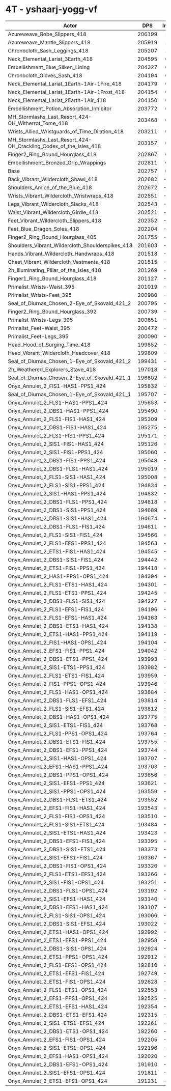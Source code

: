# 4T - yshaarj-yogg-vf
| Actor | DPS | Increase |
|---|:---:|:---:|
|Azureweave_Robe_Slippers_418|206199|1.70%|
|Azureweave_Mantle_Slippers_418|205919|1.56%|
|Chronocloth_Sash_Leggings_418|205207|1.21%|
|Neck_Elemental_Lariat_3Earth_418|204595|0.91%|
|Embellishment_Blue_Silken_Lining|204327|0.77%|
|Chronocloth_Gloves_Sash_418|204194|0.71%|
|Neck_Elemental_Lariat_1Earth-1Air-1Fire_418|204179|0.70%|
|Neck_Elemental_Lariat_1Earth-1Air-1Frost_418|204154|0.69%|
|Neck_Elemental_Lariat_2Earth-1Air_418|204150|0.69%|
|Embellishment_Potion_Absorption_Inhibitor|203772|0.50%|
|MH_Stormlashs_Last_Resort_424-OH_Witherrot_Tome_418|203468|0.35%|
|Wrists_Allied_Wristguards_of_Time_Dilation_418|203211|0.22%|
|MH_Stormlashs_Last_Resort_424-OH_Crackling_Codex_of_the_Isles_418|203157|0.20%|
|Finger2_Ring_Bound_Hourglass_418|202867|0.05%|
|Embellishment_Bronzed_Grip_Wrappings|202811|0.03%|
|Base|202757|0.00%|
|Back_Vibrant_Wildercloth_Shawl_418|202682|-0.04%|
|Shoulders_Amice_of_the_Blue_418|202672|-0.04%|
|Wrists_Vibrant_Wildercloth_Wristwraps_418|202551|-0.10%|
|Legs_Vibrant_Wildercloth_Slacks_418|202543|-0.11%|
|Waist_Vibrant_Wildercloth_Girdle_418|202521|-0.12%|
|Feet_Vibrant_Wildercloth_Slippers_418|202352|-0.20%|
|Feet_Blue_Dragon_Soles_418|202204|-0.27%|
|Finger2_Ring_Bound_Hourglass_405|201755|-0.49%|
|Shoulders_Vibrant_Wildercloth_Shoulderspikes_418|201603|-0.57%|
|Hands_Vibrant_Wildercloth_Handwraps_418|201518|-0.61%|
|Chest_Vibrant_Wildercloth_Vestments_418|201515|-0.61%|
|2h_Illuminating_Pillar_of_the_Isles_418|201269|-0.73%|
|Finger1_Ring_Bound_Hourglass_418|201127|-0.80%|
|Primalist_Wrists-Waist_395|201019|-0.86%|
|Primalist_Wrists-Feet_395|200980|-0.88%|
|Seal_of_Diurnas_Chosen_2-Eye_of_Skovald_421_2|200795|-0.97%|
|Finger2_Ring_Bound_Hourglass_392|200739|-0.99%|
|Primalist_Wrists-Legs_395|200651|-1.04%|
|Primalist_Feet-Waist_395|200472|-1.13%|
|Primalist_Feet-Legs_395|200090|-1.31%|
|Head_Hood_of_Surging_Time_418|199852|-1.43%|
|Head_Vibrant_Wildercloth_Headcover_418|199809|-1.45%|
|Seal_of_Diurnas_Chosen_1-Eye_of_Skovald_421_2|199431|-1.64%|
|2h_Weathered_Explorers_Stave_418|197018|-2.83%|
|Seal_of_Diurnas_Chosen_2-Eye_of_Skovald_421_1|196802|-2.94%|
|Onyx_Annulet_2_FIS1-HAS1-PPS1_424|195832|-3.42%|
|Seal_of_Diurnas_Chosen_1-Eye_of_Skovald_421_1|195707|-3.48%|
|Onyx_Annulet_2_FLS1-HAS1-PPS1_424|195653|-3.50%|
|Onyx_Annulet_2_DBS1-HAS1-PPS1_424|195490|-3.58%|
|Onyx_Annulet_2_FLS1-FIS1-HAS1_424|195309|-3.67%|
|Onyx_Annulet_2_DBS1-FIS1-HAS1_424|195275|-3.69%|
|Onyx_Annulet_2_FLS1-FIS1-PPS1_424|195171|-3.74%|
|Onyx_Annulet_2_SIS1-FIS1-HAS1_424|195126|-3.76%|
|Onyx_Annulet_2_SIS1-FIS1-PPS1_424|195060|-3.80%|
|Onyx_Annulet_2_DBS1-FIS1-PPS1_424|195048|-3.80%|
|Onyx_Annulet_2_DBS1-FLS1-HAS1_424|195019|-3.82%|
|Onyx_Annulet_2_FLS1-SIS1-HAS1_424|195008|-3.82%|
|Onyx_Annulet_2_FLS1-SIS1-PPS1_424|194834|-3.91%|
|Onyx_Annulet_2_SIS1-HAS1-PPS1_424|194832|-3.91%|
|Onyx_Annulet_2_DBS1-FLS1-PPS1_424|194818|-3.92%|
|Onyx_Annulet_2_DBS1-SIS1-PPS1_424|194689|-3.98%|
|Onyx_Annulet_2_DBS1-SIS1-HAS1_424|194674|-3.99%|
|Onyx_Annulet_2_DBS1-FLS1-FIS1_424|194611|-4.02%|
|Onyx_Annulet_2_FLS1-SIS1-FIS1_424|194566|-4.04%|
|Onyx_Annulet_2_FLS1-EFS1-PPS1_424|194563|-4.04%|
|Onyx_Annulet_2_ETS1-FIS1-HAS1_424|194545|-4.05%|
|Onyx_Annulet_2_DBS1-SIS1-FIS1_424|194442|-4.10%|
|Onyx_Annulet_2_ETS1-FIS1-PPS1_424|194418|-4.11%|
|Onyx_Annulet_2_HAS1-PPS1-OPS1_424|194394|-4.12%|
|Onyx_Annulet_2_FLS1-ETS1-HAS1_424|194301|-4.17%|
|Onyx_Annulet_2_FLS1-ETS1-PPS1_424|194245|-4.20%|
|Onyx_Annulet_2_DBS1-FLS1-SIS1_424|194227|-4.21%|
|Onyx_Annulet_2_FLS1-EFS1-FIS1_424|194196|-4.22%|
|Onyx_Annulet_2_FLS1-EFS1-HAS1_424|194163|-4.24%|
|Onyx_Annulet_2_DBS1-ETS1-HAS1_424|194138|-4.25%|
|Onyx_Annulet_2_ETS1-HAS1-PPS1_424|194119|-4.26%|
|Onyx_Annulet_2_FIS1-HAS1-OPS1_424|194104|-4.27%|
|Onyx_Annulet_2_EFS1-FIS1-PPS1_424|194042|-4.30%|
|Onyx_Annulet_2_DBS1-ETS1-PPS1_424|193993|-4.32%|
|Onyx_Annulet_2_SIS1-ETS1-PPS1_424|193982|-4.33%|
|Onyx_Annulet_2_FLS1-ETS1-FIS1_424|193959|-4.34%|
|Onyx_Annulet_2_FIS1-PPS1-OPS1_424|193946|-4.35%|
|Onyx_Annulet_2_FLS1-HAS1-OPS1_424|193884|-4.38%|
|Onyx_Annulet_2_DBS1-FLS1-EFS1_424|193814|-4.41%|
|Onyx_Annulet_2_FLS1-SIS1-EFS1_424|193812|-4.41%|
|Onyx_Annulet_2_DBS1-HAS1-OPS1_424|193775|-4.43%|
|Onyx_Annulet_2_SIS1-ETS1-FIS1_424|193768|-4.43%|
|Onyx_Annulet_2_FLS1-PPS1-OPS1_424|193764|-4.44%|
|Onyx_Annulet_2_DBS1-ETS1-FIS1_424|193755|-4.44%|
|Onyx_Annulet_2_DBS1-EFS1-PPS1_424|193744|-4.44%|
|Onyx_Annulet_2_SIS1-HAS1-OPS1_424|193707|-4.46%|
|Onyx_Annulet_2_EFS1-HAS1-PPS1_424|193703|-4.47%|
|Onyx_Annulet_2_DBS1-PPS1-OPS1_424|193656|-4.49%|
|Onyx_Annulet_2_SIS1-EFS1-PPS1_424|193621|-4.51%|
|Onyx_Annulet_2_SIS1-PPS1-OPS1_424|193559|-4.54%|
|Onyx_Annulet_2_DBS1-FLS1-ETS1_424|193552|-4.54%|
|Onyx_Annulet_2_EFS1-FIS1-HAS1_424|193543|-4.54%|
|Onyx_Annulet_2_FLS1-FIS1-OPS1_424|193510|-4.56%|
|Onyx_Annulet_2_FLS1-SIS1-ETS1_424|193484|-4.57%|
|Onyx_Annulet_2_SIS1-ETS1-HAS1_424|193423|-4.60%|
|Onyx_Annulet_2_DBS1-EFS1-FIS1_424|193395|-4.62%|
|Onyx_Annulet_2_DBS1-SIS1-ETS1_424|193373|-4.63%|
|Onyx_Annulet_2_SIS1-EFS1-FIS1_424|193367|-4.63%|
|Onyx_Annulet_2_DBS1-FIS1-OPS1_424|193326|-4.65%|
|Onyx_Annulet_2_FLS1-ETS1-EFS1_424|193266|-4.68%|
|Onyx_Annulet_2_SIS1-FIS1-OPS1_424|193251|-4.69%|
|Onyx_Annulet_2_DBS1-FLS1-OPS1_424|193192|-4.72%|
|Onyx_Annulet_2_SIS1-EFS1-HAS1_424|193140|-4.74%|
|Onyx_Annulet_2_DBS1-EFS1-HAS1_424|193107|-4.76%|
|Onyx_Annulet_2_FLS1-SIS1-OPS1_424|193066|-4.78%|
|Onyx_Annulet_2_DBS1-SIS1-EFS1_424|193022|-4.80%|
|Onyx_Annulet_2_ETS1-HAS1-OPS1_424|192992|-4.82%|
|Onyx_Annulet_2_ETS1-EFS1-PPS1_424|192958|-4.83%|
|Onyx_Annulet_2_DBS1-SIS1-OPS1_424|192924|-4.85%|
|Onyx_Annulet_2_ETS1-PPS1-OPS1_424|192912|-4.86%|
|Onyx_Annulet_2_FLS1-EFS1-OPS1_424|192810|-4.91%|
|Onyx_Annulet_2_ETS1-EFS1-FIS1_424|192749|-4.94%|
|Onyx_Annulet_2_ETS1-FIS1-OPS1_424|192628|-5.00%|
|Onyx_Annulet_2_FLS1-ETS1-OPS1_424|192553|-5.03%|
|Onyx_Annulet_2_EFS1-PPS1-OPS1_424|192525|-5.05%|
|Onyx_Annulet_2_ETS1-EFS1-HAS1_424|192354|-5.13%|
|Onyx_Annulet_2_DBS1-ETS1-EFS1_424|192315|-5.15%|
|Onyx_Annulet_2_SIS1-ETS1-EFS1_424|192261|-5.18%|
|Onyx_Annulet_2_DBS1-ETS1-OPS1_424|192260|-5.18%|
|Onyx_Annulet_2_EFS1-FIS1-OPS1_424|192205|-5.20%|
|Onyx_Annulet_2_SIS1-ETS1-OPS1_424|192196|-5.21%|
|Onyx_Annulet_2_EFS1-HAS1-OPS1_424|192020|-5.30%|
|Onyx_Annulet_2_DBS1-EFS1-OPS1_424|191910|-5.35%|
|Onyx_Annulet_2_SIS1-EFS1-OPS1_424|191811|-5.40%|
|Onyx_Annulet_2_ETS1-EFS1-OPS1_424|191231|-5.68%|
